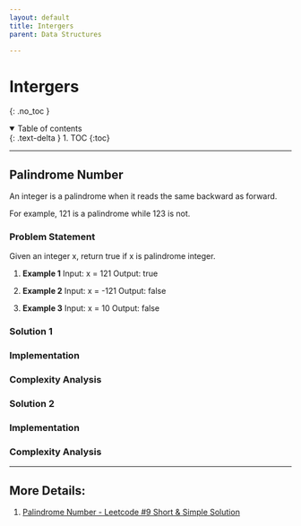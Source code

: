 ```yaml
---
layout: default
title: Intergers
parent: Data Structures

---
```


# Intergers
{: .no_toc }

<details open markdown="block">
  <summary>
    Table of contents
  </summary>
  {: .text-delta }
1. TOC
{:toc}
</details>


---

## Palindrome Number

An integer is a palindrome when it reads the same backward as forward.

For example, 121 is a palindrome while 123 is not.

###  Problem Statement

Given an integer x, return true if x is palindrome integer.

1. **Example 1**
 Input: x = 121
 Output: true

2. **Example 2**
 Input: x = -121
 Output: false

3. **Example 3**
 Input: x = 10
 Output: false

###  Solution 1

###  Implementation

###  Complexity Analysis


###  Solution 2

###  Implementation

###  Complexity Analysis


---

## More Details: 
1. [Palindrome Number - Leetcode #9 Short & Simple Solution](https://www.code-recipe.com/post/palindrome-number)


